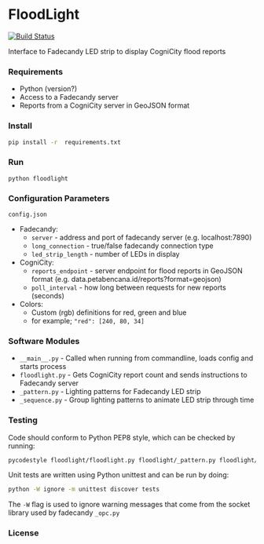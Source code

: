 FloodLight
==========
[![Build Status](https://travis-ci.org/urbanriskmap/floodlight.svg?branch=master)](https://travis-ci.org/urbanriskmap/floodlight)

Interface to Fadecandy LED strip to display CogniCity flood reports

### Requirements
- Python (version?)
- Access to a Fadecandy server
- Reports from a CogniCity server in GeoJSON format

### Install

```sh
pip install -r  requirements.txt
```

### Run

```
python floodlight
```

### Configuration Parameters
`config.json`

- Fadecandy:
  * `server` - address and port of fadecandy server (e.g. localhost:7890)
  * `long_connection` - true/false fadecandy connection type
  * `led_strip_length` - number of LEDs in display
- CogniCity:
  * `reports_endpoint` - server endpoint for flood reports in GeoJSON format (e.g. data.petabencana.id/reports?format=geojson)
  * `poll_interval` - how long between requests for new reports (seconds)
- Colors:
  * Custom (rgb) definitions for red, green and blue
  - for example; ``"red": [240, 80, 34]``

### Software Modules
- `__main__.py` - Called when running from commandline, loads config and starts process
- `floodlight.py` - Gets CogniCity report count and sends instructions to Fadecandy server
- `_pattern.py` - Lighting patterns for Fadecandy LED strip
- `_sequence.py` - Group lighting patterns to animate LED strip through time


### Testing
Code should conform to Python PEP8 style, which can be checked by running:
```sh
pycodestyle floodlight/floodlight.py floodlight/_pattern.py floodlight/_sequence.py
```

Unit tests are written using Python unittest and can be run by doing:
```sh
python -W ignore -m unittest discover tests
```
The `-W` flag is used to ignore warning messages that come from the socket library used by fadecandy `_opc.py`

### License
